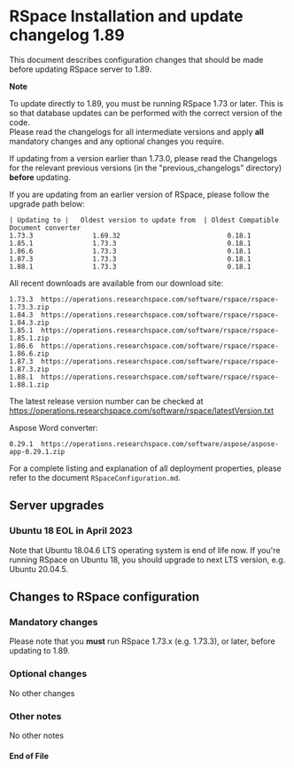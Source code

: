 RSpace Installation and update changelog 1.89
=============================================

This document describes configuration changes that should be made before updating RSpace server to 1.89.

**Note** 

To update directly to 1.89, you must be running RSpace 1.73 or later.
This is so that database updates can be performed with the correct version of the code.  
Please read the changelogs for all intermediate versions and apply **all** mandatory changes and any optional changes you require.

If updating from a version earlier than 1.73.0, please read the Changelogs for the relevant previous 
versions (in the "previous_changelogs" directory) **before** updating.

If you are updating from an earlier version of RSpace, please follow the upgrade path below:

    | Updating to |   Oldest version to update from  | Oldest Compatible Document converter
    1.73.3               1.69.32                           0.18.1
    1.85.1               1.73.3                            0.18.1
    1.86.6               1.73.3                            0.18.1
    1.87.3               1.73.3                            0.18.1
    1.88.1               1.73.3                            0.18.1

All recent downloads are available from our download site:

    1.73.3  https://operations.researchspace.com/software/rspace/rspace-1.73.3.zip
    1.84.3  https://operations.researchspace.com/software/rspace/rspace-1.84.3.zip
    1.85.1  https://operations.researchspace.com/software/rspace/rspace-1.85.1.zip
    1.86.6  https://operations.researchspace.com/software/rspace/rspace-1.86.6.zip
    1.87.3  https://operations.researchspace.com/software/rspace/rspace-1.87.3.zip
    1.88.1  https://operations.researchspace.com/software/rspace/rspace-1.88.1.zip

The latest release version number can be checked at https://operations.researchspace.com/software/rspace/latestVersion.txt

Aspose Word converter:

    0.29.1  https://operations.researchspace.com/software/aspose/aspose-app-0.29.1.zip

For a complete listing and explanation of all deployment properties, please refer to the document `RSpaceConfiguration.md`.

## Server upgrades

### Ubuntu 18 EOL in April 2023

Note that Ubuntu 18.04.6 LTS operating system is end of life now. 
If you're running RSpace on Ubuntu 18, you should upgrade to next LTS version, e.g. Ubuntu 20.04.5.

## Changes to RSpace configuration

### Mandatory changes

Please note that you **must** run RSpace 1.73.x (e.g. 1.73.3), or later, before updating to 1.89.

### Optional changes

No other changes

### Other notes

No other notes

#### End of File